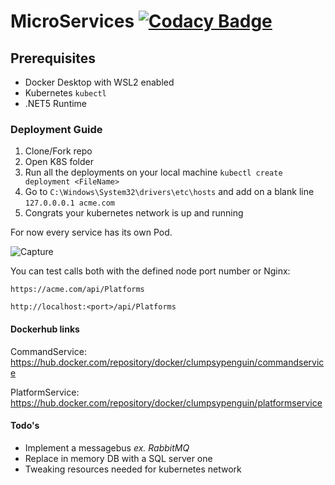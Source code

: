 # MicroServices [![Codacy Badge](https://app.codacy.com/project/badge/Grade/1dbb88ab0f76426b83a2cc769183e905)](https://www.codacy.com/gh/ClumsyPenguin/MicroServices/dashboard?utm_source=github.com&amp;utm_medium=referral&amp;utm_content=ClumsyPenguin/MicroServices&amp;utm_campaign=Badge_Grade)
## Prerequisites
-  Docker Desktop with WSL2 enabled
-  Kubernetes `kubectl`
-   .NET5 Runtime

### Deployment Guide
1. Clone/Fork repo
2. Open K8S folder 
3. Run all the deployments on your local machine `kubectl create deployment <FileName>`
4. Go to `C:\Windows\System32\drivers\etc\hosts` and add on a blank line `127.0.0.0.1 acme.com`
5. Congrats your kubernetes network is up and running

For now every service has its own Pod.

![Capture](https://user-images.githubusercontent.com/22469147/133261406-47943723-ccc2-4527-9279-1263e2c7a862.PNG)

You can test calls both with the defined node port number or Nginx:

`https://acme.com/api/Platforms`

`http://localhost:<port>/api/Platforms`

#### Dockerhub links
CommandService: https://hub.docker.com/repository/docker/clumpsypenguin/commandservice

PlatformService: https://hub.docker.com/repository/docker/clumpsypenguin/platformservice

#### Todo's
- Implement a messagebus *ex. RabbitMQ*
- Replace in memory DB with a SQL server one
- Tweaking resources needed for kubernetes network

